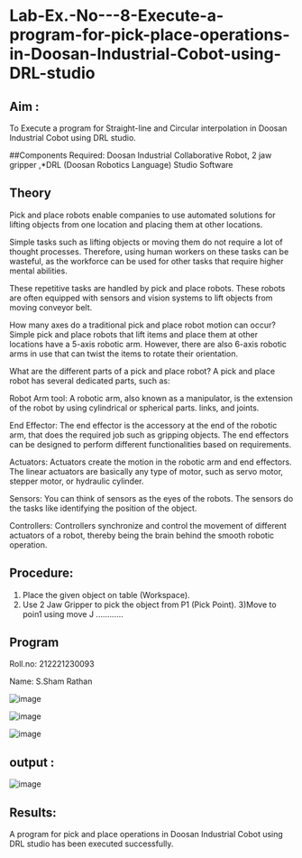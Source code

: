 # Lab-Ex.-No---8-Execute-a-program-for-pick-place-operations-in-Doosan-Industrial-Cobot-using-DRL-studio
## Aim :
To Execute a program for Straight-line and Circular interpolation in Doosan Industrial Cobot using DRL studio.

##Components Required:
Doosan Industrial Collaborative Robot, 2 jaw gripper ,*DRL (Doosan Robotics Language) Studio Software


## Theory 
Pick and place robots enable companies to use automated solutions for lifting objects from one location and placing them at other locations.

Simple tasks such as lifting objects or moving them do not require a lot of thought processes. Therefore, using human workers on these tasks can be wasteful, as the workforce can be used for other tasks that require higher mental abilities.

These repetitive tasks are handled by pick and place robots. These robots are often equipped with sensors and vision systems to lift objects from moving conveyor belt.

How many axes do a traditional pick and place robot motion can occur?
Simple pick and place robots that lift items and place them at other locations have a 5-axis robotic arm. However, there are also 6-axis robotic arms in use that can twist the items to rotate their orientation.

What are the different parts of a pick and place robot?
A pick and place robot has several dedicated parts, such as:

Robot Arm tool: A robotic arm, also known as a manipulator, is the extension of the robot by using cylindrical or spherical parts. links, and joints.

End Effector: The end effector is the accessory at the end of the robotic arm, that does the required job such as gripping objects. The end effectors can be designed to perform different functionalities based on requirements.

Actuators: Actuators create the motion in the robotic arm and end effectors. The linear actuators are basically any type of motor, such as servo motor, stepper motor, or hydraulic cylinder.

Sensors: You can think of sensors as the eyes of the robots. The sensors do the tasks like identifying the position of the object.

Controllers: Controllers synchronize and control the movement of different actuators of a robot, thereby being the brain behind the smooth robotic operation.



## Procedure:


1) Place the given object on table (Workspace).
2) Use 2 Jaw Gripper to pick the object from P1 (Pick Point). 
3)Move to poin1 using move J
............


## Program 
Roll.no: 212221230093


Name: S.Sham Rathan


![image](https://github.com/ShamRathan/Lab-Ex.-No---8-Execute-a-program-for-pick-place-operations-in-Doosan-Industrial-Cobot-using-DRL-st/assets/93587823/fafb2380-3634-4bdf-ab85-5263748f59a8)

![image](https://github.com/ShamRathan/Lab-Ex.-No---8-Execute-a-program-for-pick-place-operations-in-Doosan-Industrial-Cobot-using-DRL-st/assets/93587823/70777fe0-166f-48e2-91aa-6ea52235c6c2)

![image](https://github.com/ShamRathan/Lab-Ex.-No---8-Execute-a-program-for-pick-place-operations-in-Doosan-Industrial-Cobot-using-DRL-st/assets/93587823/bd959da4-9df2-4f12-b8ba-e40621f50cfd)



## output : 
![image](https://github.com/ShamRathan/Lab-Ex.-No---8-Execute-a-program-for-pick-place-operations-in-Doosan-Industrial-Cobot-using-DRL-st/assets/93587823/56d571b4-803e-4b9d-80ec-0273b7f6ae7d)



## Results: 
A program for pick and place operations in Doosan Industrial Cobot using DRL studio has been executed successfully.






